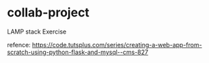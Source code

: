 # collab-project
LAMP stack Exercise

refence: https://code.tutsplus.com/series/creating-a-web-app-from-scratch-using-python-flask-and-mysql--cms-827
